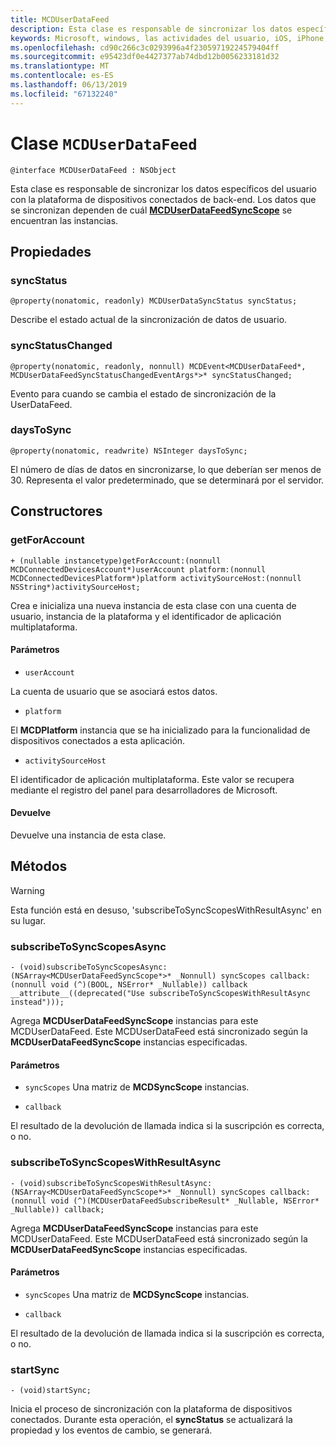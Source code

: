 ```yaml
---
title: MCDUserDataFeed
description: Esta clase es responsable de sincronizar los datos específicos del usuario con la plataforma de dispositivos conectados de back-end.
keywords: Microsoft, windows, las actividades del usuario, iOS, iPhone, objectiveC, conectado los dispositivos, proyecto Roma
ms.openlocfilehash: cd90c266c3c0293996a4f23059719224579404ff
ms.sourcegitcommit: e95423df0e4427377ab74dbd12b0056233181d32
ms.translationtype: MT
ms.contentlocale: es-ES
ms.lasthandoff: 06/13/2019
ms.locfileid: "67132240"
---
```

# <a name="class-mcduserdatafeed"></a>Clase `MCDUserDataFeed`

```
@interface MCDUserDataFeed : NSObject
```

Esta clase es responsable de sincronizar los datos específicos del usuario con la plataforma de dispositivos conectados de back-end. Los datos que se sincronizan dependen de cuál **[MCDUserDataFeedSyncScope](MCDUserDataFeedSyncScope.md)** se encuentran las instancias.

## <a name="properties"></a>Propiedades

### <a name="syncstatus"></a>syncStatus
`@property(nonatomic, readonly) MCDUserDataSyncStatus syncStatus;`

Describe el estado actual de la sincronización de datos de usuario.

### <a name="syncstatuschanged"></a>syncStatusChanged
`@property(nonatomic, readonly, nonnull) MCDEvent<MCDUserDataFeed*, MCDUserDataFeedSyncStatusChangedEventArgs*>* syncStatusChanged;`

Evento para cuando se cambia el estado de sincronización de la UserDataFeed.

### <a name="daystosync"></a>daysToSync
`@property(nonatomic, readwrite) NSInteger daysToSync;`

El número de días de datos en sincronizarse, lo que deberían ser menos de 30.  Representa el valor predeterminado, que se determinará por el servidor.

## <a name="constructors"></a>Constructores

### <a name="getforaccount"></a>getForAccount
`+ (nullable instancetype)getForAccount:(nonnull MCDConnectedDevicesAccount*)userAccount
                                   platform:(nonnull MCDConnectedDevicesPlatform*)platform
                         activitySourceHost:(nonnull NSString*)activitySourceHost;`

Crea e inicializa una nueva instancia de esta clase con una cuenta de usuario, instancia de la plataforma y el identificador de aplicación multiplataforma.

#### <a name="parameters"></a>Parámetros
* `userAccount` 

La cuenta de usuario que se asociará estos datos.

* `platform` 

El **MCDPlatform** instancia que se ha inicializado para la funcionalidad de dispositivos conectados a esta aplicación.

* `activitySourceHost` 

El identificador de aplicación multiplataforma. Este valor se recupera mediante el registro del panel para desarrolladores de Microsoft.

#### <a name="returns"></a>Devuelve
Devuelve una instancia de esta clase.

## <a name="methods"></a>Métodos

> [!WARNING]
> Esta función está en desuso, 'subscribeToSyncScopesWithResultAsync' en su lugar.

### <a name="subscribetosyncscopesasync"></a>subscribeToSyncScopesAsync
`- (void)subscribeToSyncScopesAsync:(NSArray<MCDUserDataFeedSyncScope*>* _Nonnull) syncScopes callback:(nonnull void (^)(BOOL, NSError* _Nullable)) callback  __attribute__((deprecated("Use subscribeToSyncScopesWithResultAsync instead")));`

Agrega **MCDUserDataFeedSyncScope** instancias para este MCDUserDataFeed.  Este MCDUserDataFeed está sincronizado según la **MCDUserDataFeedSyncScope** instancias especificadas.

#### <a name="parameters"></a>Parámetros

* `syncScopes` Una matriz de **MCDSyncScope** instancias.

* `callback`

El resultado de la devolución de llamada indica si la suscripción es correcta, o no.

### <a name="subscribetosyncscopeswithresultasync"></a>subscribeToSyncScopesWithResultAsync
`- (void)subscribeToSyncScopesWithResultAsync:(NSArray<MCDUserDataFeedSyncScope*>* _Nonnull) syncScopes callback:(nonnull void (^)(MCDUserDataFeedSubscribeResult* _Nullable, NSError* _Nullable)) callback;`

Agrega **MCDUserDataFeedSyncScope** instancias para este MCDUserDataFeed.  Este MCDUserDataFeed está sincronizado según la **MCDUserDataFeedSyncScope** instancias especificadas.

#### <a name="parameters"></a>Parámetros

* `syncScopes` Una matriz de **MCDSyncScope** instancias.

* `callback`

El resultado de la devolución de llamada indica si la suscripción es correcta, o no.

### <a name="startsync"></a>startSync
`- (void)startSync;`

Inicia el proceso de sincronización con la plataforma de dispositivos conectados. Durante esta operación, el **syncStatus** se actualizará la propiedad y los eventos de cambio, se generará.